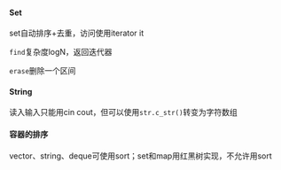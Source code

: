 #### Set

set自动排序+去重，访问使用iterator it

`find`复杂度logN，返回迭代器

`erase`删除一个区间

#### String

读入输入只能用cin cout，但可以使用`str.c_str()`转变为字符数组

#### 容器的排序

vector、string、deque可使用sort；set和map用红黑树实现，不允许用sort